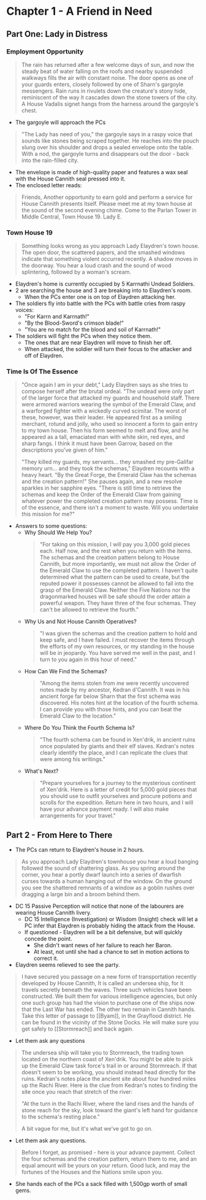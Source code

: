 # Chapter 1 - A Friend in Need

## Part One: Lady in Distress

### Employment Opportunity

> The rain has returned after a few welcome days of sun, and now the steady beat of water falling on the roofs and nearby
> suspended walkways fills the air with constant noise.
> The door opens as one of your guards enters, closely followed by one of Sharn's gargoyle messengers.
> Rain runs in rivulets down the creature's stony hide, reminiscent of the way it cascades down the stone towers of the city.
> A House Vadalis signet hangs from the harness around the gargoyle's chest.

- The gargoyle will approach the PCs

> "The Lady has need of you," the gargoyle says in a raspy voice that sounds like stones being scraped together.
> He reaches into the pouch slung over his shoulder and drops a sealed envelope onto the table.
> With a nod, the gargoyle turns and disappears out the door - back into the rain-filled city.

- The envelope is made of high-quality paper and features a wax seal with the House Cannith seal pressed into it.
- The enclosed letter reads:

> Friends,
> Another opportunity to earn gold and perform a service for House Cannith presents itself.
> Please meet me at my town house at the sound of the second evening chime.
> Come to the Parlan Tower in Middle Central, Town House 19.
> Lady E.

### Town House 19

> Something looks wrong as you approach Lady Elaydren's town house.
> The open door, the scattered papers, and the smashed windows indicate that something violent occurred recently.
> A shadow moves in the doorway.
> You hear a loud crash and the sound of wood splintering, followed by a woman's scream.

- Elaydren's home is currently occupied by 5 Karrnathi Undead Soldiers.
- 2 are searching the house and 3 are breaking into to Elaydren's room.
  - When the PCs enter one is on top of Elaydren attacking her.
- The soldiers fly into battle with the PCs with battle cries from raspy voices:
  - "For Karrn and Karrnath!"
  - "By the Blood-Sword's crimson blade!"
  - "You are no match for the blood and soil of Karrnath!"
- The soldiers will fight the PCs when they notice them.
  - The ones that are near Elaydren will move to finish her off.
  - When attacked, the soldier will turn their focus to the attacker and off of Elaydren.

### Time Is Of The Essence

> "Once again I am in your debt," Lady Elaydren says as she tries to compose herself after the brutal ordeal.
> "The undead were only part of the larger force that attacked my guards and household staff.
> There were armored warriors wearing the symbol of the Emerald Claw, and a warforged fighter with a wickedly curved scimitar.
> The worst of these, however, was their leader.
> He appeared first as a smiling merchant, rotund and jolly, who used so innocent a form to gain entry to my town house.
> Then his form seemed to melt and flow, and he appeared as a tall, emaciated man with white skin, red eyes, and sharp fangs.
> I think it must have been Garrow, based on the descriptions you've given of him."
>
> "They killed my guards, my servants... they smashed my pre-Galifar memory urn... and they took the schemas," Elaydren recounts with a heavy heart.
> "By the Great Forge, the Emerald Claw has the schemas and the creation pattern!"
> She pauses again, and a new resolve sparkles in her sapphire eyes.
> "There is still time to retrieve the schemas and keep the Order of the Emerald Claw from gaining whatever power the completed creation pattern may possess.
> Time is of the essence, and there isn't a moment to waste.
> Will you undertake this mission for me?"

- Answers to some questions:
  - Why Should We Help You?
    > "For taking on this mission, I will pay you 3,000 gold pieces each.
    > Half now, and the rest when you return with the items.
    > The schemas and the creation pattern belong to House Cannith, but more importantly, we must not allow the Order of the Emerald Claw to use the completed pattern.
    > I haven't quite determined what the pattern can be used to create, but the reputed power it possesses cannot be allowed to fall into the grasp of the Emerald Claw.
    > Neither the Five Nations nor the dragonmarked houses will be safe should the order attain a powerful weapon.
    > They have three of the four schemas.
    > They can't be allowed to retrieve the fourth."
  - Why Us and Not House Cannith Operatives?
    > "I was given the schemas and the creation pattern to hold and keep safe, and I have failed.
    > I must recover the items through the efforts of my own resources, or my standing in the house will be in jeopardy.
    > You have served me well in the past, and I turn to you again in this hour of need."
  - How Can We Find the Schemas?
    > "Among the items stolen from me were recently uncovered notes made by my ancestor, Kedran d'Cannith.
    > It was in his ancient forge far below Sharn that the first schema was discovered.
    > His notes hint at the location of the fourth schema.
    > I can provide you with those hints, and you can beat the Emerald Claw to the location."
  - Where Do You Think the Fourth Schema Is?
    > "The fourth schema can be found in Xen'drik, in ancient ruins once populated by giants and their elf slaves.
    > Kedran's notes clearly identify the place, and I can replicate the clues that were among his writings."
  - What's Next?
    > "Prepare yourselves for a journey to the mysterious continent of Xen'drik.
    > Here is a letter of credit for 5,000 gold pieces that you should use to outfit yourselves and procure potions and scrolls for the expedition.
    > Return here in two hours, and I will have your advance payment ready.
    > I will also make arrangements for your travel."

## Part 2 - From Here to There

- The PCs can return to Elaydren's house in 2 hours.

> As you approach Lady Elaydren's townhouse you hear a loud banging followed the sound of shattering glass.
> As you spring around the corner, you hear a portly dwarf launch into a series of dwarfish curses towards a human hanging out of the window.
> On the ground you see the shattered remnants of a window as a goblin rushes over dragging a large bin and a broom behind them.

- DC 15 Passive Perception will notice that none of the labourers are wearing House Cannith livery.
  - DC 15 Intelligence (Investigation) or Wisdom (Insight) check will let a PC infer that Elaydren is probably hiding the attack from the House.
  - If questioned - Elaydren will be a bit defensive, but will quickly concede the point.
    - She didn't want news of her failure to reach her Baron.
    - At least, not until she had a chance to set in motion actions to correct it.
- Elaydren seems relieved to see the party.

> I have secured you passage on a new form of transportation recently developed by House Cannith,
> It is called an undersea ship, for it travels secretly beneath the waves.
> Three such vehicles have been constructed.
> We built them for various intelligence agencies, but only one such group has had the vision to purchase one of the ships now that the Last War has ended.
> The other two remain in Cannith hands.
> Take this letter of passage to [[Byam]], in the Grayflood district.
> He can be found in the vicinity of the Stone Docks.
> He will make sure you get safely to [[Stormreach]] and back again.

- Let them ask any questions

> The undersea ship will take you to Stormreach, the trading town located on the northern coast of Xen'drik.
> You might be able to pick up the Emerald Claw task force's trail in or around Stormreach.
> If that doesn't seem to be working, you should instead head directly for the ruins.
> Kedran's notes place the ancient site about four hundred miles up the Rachi River.
> Here is the clue from Kedran's notes to finding the site once you reach that stretch of the river:
>
> "At the turn in the Rachi River,
> where the land rises and the hands of stone reach for the sky,
> look toward the giant's left hand for guidance to the schema's resting place."
>
> A bit vague for me, but it's what we've got to go on.

- Let them ask any questions.

> Before I forget, as promised - here is your advance payment.
> Collect the four schemas and the creation pattern, return them to me, and an equal amount will be yours on your return.
> Good luck, and may the fortunes of the Houses and the Nations smile upon you.

- She hands each of the PCs a sack filled with 1,500gp worth of small gems.
